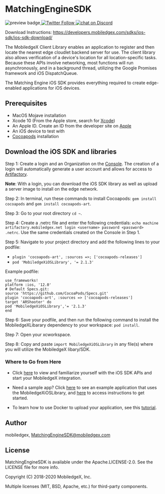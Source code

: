 # MatchingEngineSDK


<img alt="preview badge" src="https://img.shields.io/github/v/release/mobiledgex/MatchingEngineSDK?include_prereleases&amp;style=flat-square"><a href="https://twitter.com/intent/follow?screen_name=mobiledgex">
<img alt="Twitter Follow" src="https://img.shields.io/twitter/follow/mobiledgex?style=social">
</a>
 <a href="https://discord.gg/k22WcfMFZ3">
<img src="https://img.shields.io/discord/779074183551385620?logo=discord" alt="chat on Discord">
</a>



Download Instructions: https://developers.mobiledgex.com/sdks/ios-sdk/ios-sdk-download/


The MobiledgeX Client Library enables an application to register and then locate the nearest edge cloudlet backend server for use. The client library also allows verification of a device's location for all location-specific tasks. Because these APIs involve networking, most functions will run asynchronously, and in a background thread, utilizing the Google Promises framework and iOS DispatchQueue.

The Matching Engine iOS SDK provides everything required to create edge-enabled applications for iOS devices.


## Prerequisites  

* MacOS Mojave installation
* Xcode 10 (From the Apple store, search for [Xcode](https://developer.apple.com/xcode/))
* An Apple ID. Create an ID from the developer site on [Apple](https://developer.apple.com)
* An iOS device to test with
* [Cocoapods](https://cocoapods.org) installation

## Download the iOS SDK and libraries  

Step 1: Create a login and an Organization on the [Console](https://console.mobiledgex.net). The creation of a login will automatically generate a user account and allows for access to [Artifactory](https://artifactory.mobiledgex.net).  

**Note**: With a login, you can download the iOS SDK library as well as upload a server image to install on the edge network.  

Step 2: In terminal, run these commands to install Cocoapods: ```gem install cocoapods``` and ```gem install cocoapods-art```.  

Step 3: Go to your root directory ```cd ~```.

Step 4: Create a .netrc file and enter the following credentials: ```echo machine artifactory.mobiledgex.net login <username> password
<password> .netrc```. Use the same credentials created on the Console in Step 1.

Step 5: Navigate to your project directory and add the following lines to your podfile:  

* ```plugin 'cocoapods-art', :sources =>; ['cocoapods-releases']```
* ```pod 'MobiledgeXiOSLibrary', '= 2.1.3'```  

Example podfile:
```
use_frameworks!
platform :ios, '12.0'
# Default Specs.git:
source 'https://github.com/CocoaPods/Specs.git'
plugin 'cocoapods-art', :sources => ['cocoapods-releases']
target 'ARShooter' do  
pod 'MobiledgeXiOSLibrary','= '2.1.3'
end
```
Step 6: Save your podfile, and then run the following command to install the MobiledgeXLibarary dependency to your workspace: ```pod install```.

Step 7: Open your xcworkspace.

Step 8: Copy and paste ```import MobiledgeXiOSLibrary``` in any file(s) where you will utilize the MobiledgeX libary/SDK.  

### Where to Go from Here  
* Click [here](https://api.mobiledgex.net/#section/Edge-SDK-iOS) to view and familiarize yourself with the iOS SDK APIs and start your MobiledgeX integration.

* Need a sample app? Click [here](https://github.com/mobiledgex/edge-cloud-sampleapps/tree/master/iOS/ARShooterExample) to see an example application that uses the MobiledgeXiOSLibrary, and [here](https://developers.mobiledgex.com/guides-and-tutorials/sample-app-guides/how-to-add-edge-support-to-an-ios-argame) to access instructions to get started.

* To learn how to use Docker to upload your application, see this [tutorial](https://developers.mobiledgex.com/guides-and-tutorials/hello-world).

## Author

mobiledgex, MatchingEngineSDK@mobiledgex.com

## License

MatchingEngineSDK is available under the Apache.LICENSE-2.0. See the LICENSE file for more info.

Copyright (C) 2018-2020 MobiledgeX, Inc.

Multiple licenses (MIT, BSD, Apache, etc.) for third-party components.
